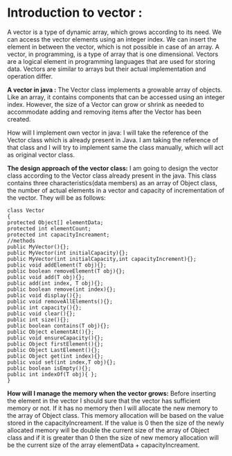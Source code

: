 # Introduction to vector : 
   A vector is a type of dynamic array, which grows according to its need. We can access the vector elements using an integer index. We can insert the element in between the vector, which is not possible in case of an array.
   A vector, in programming, is a type of array that is one dimensional. Vectors are a logical element in programming languages that are used for storing data. Vectors are similar to arrays but their actual implementation and operation differ.
    

**A vector in java :**
    The Vector class implements a growable array of objects. Like an array, it contains components that can be accessed using an integer index. However, the size of a Vector can grow or shrink as needed to accommodate adding and removing items after the Vector has been created. 

How will I implement own vector in java:
    I will take the reference of the Vector class which is already present in Java. I am taking the reference of that class and I will try to implement same the class manually, which will act as original vector class.

**The design approach of the vector class:**
    I am going to design the vector class according to the Vector class already present in the java. This class contains three characteristics(data members) as an array of Object class, the number of actual elements in a vector and capacity of incrementation of the vector. They will be as follows:
    
    class Vector
    {
    protected Object[] elementData;
    protected int elementCount;
    protected int capacityIncreament;
    //methods
    public MyVector(){};
    public MyVector(int initialCapacity){};
    public MyVector(int initialCapacity,int capacityIncrement){};
    public void addElement(T obj){};
    public boolean removeElement(T obj){};
    public void add(T obj){};
    public add(int index, T obj){};
    public boolean remove(int index){};
    public void display(){};
    public void removeAllElements(){};
    public int capacity(){};
    public void clear(){};
    public int size(){};
    public boolean contains(T obj){};
    public Object elementAt(){};
    public void ensureCapacity(){};
    public Object firstElement(){};
    public Object LastElement(){};
    public Object get(int index){};
    public void set(int index,T obj){};
    public boolean isEmpty(){};
    public int indexOf(T obj){ };
    }

**How will I manage the memory when the vector grows:**
	Before inserting the element in the vector I should sure that the vector has sufficient memory or not. If it has no memory then I  will allocate the new memory to the array of Object class. This memory allocation will be based on the value stored in the capacityIncreament.
If the value is 0 then the size of the newly allocated memory will be double the current size of the array of Object class and if it is greater than 0 then the size of new memory allocation will be the current size of the  array elementData + capacityIncreament.
    
